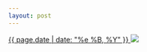 ```yaml
---
layout: post
---
```


<p>
  <a href="/86">
    <time>{{ page.date | date: "%e %B, %Y" }}</time>
  </a>
  <a href="/86"><img src="{{ site.assets_url }}/86.jpg"/></a>
</p>
